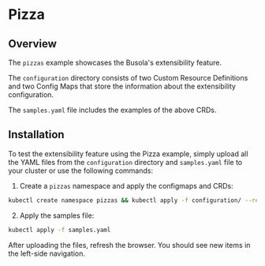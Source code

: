 # Pizza

## Overview

The `pizzas` example showcases the Busola's extensibility feature.

The `configuration` directory consists of two Custom Resource Definitions and two Config Maps that store the information about the extensibility configuration.

The `samples.yaml` file includes the examples of the above CRDs.

## Installation

To test the extensibility feature using the Pizza example, simply upload all the YAML files from the `configuration` directory and `samples.yaml` file to your cluster or use the following commands:

1. Create a `pizzas` namespace and apply the configmaps and CRDs:

```bash
kubectl create namespace pizzas && kubectl apply -f configuration/ --recursive
```

2. Apply the samples file:

```bash
kubectl apply -f samples.yaml
```

After uploading the files, refresh the browser. You should see new items in the left-side navigation.
